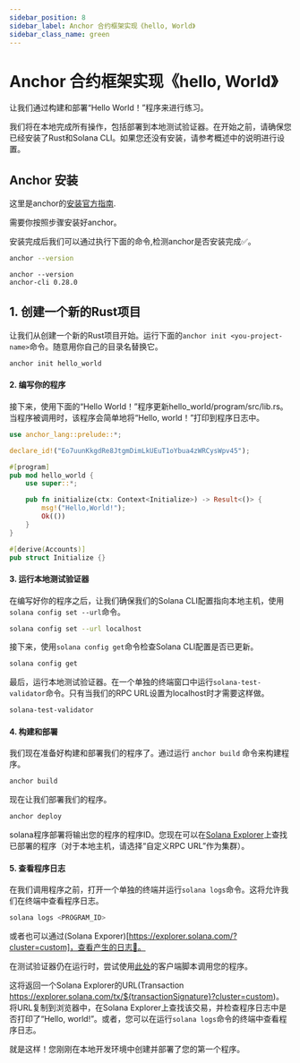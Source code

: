 ```yaml
---
sidebar_position: 8
sidebar_label: Anchor 合约框架实现《hello, World》
sidebar_class_name: green
---
```


# Anchor 合约框架实现《hello, World》

让我们通过构建和部署“Hello World！”程序来进行练习。

我们将在本地完成所有操作，包括部署到本地测试验证器。在开始之前，请确保您已经安装了Rust和Solana CLI。如果您还没有安装，请参考概述中的说明进行设置。

## Anchor 安装

这里是anchor的[安装官方指南](https://www.anchor-lang.com/docs/installation).

需要你按照步骤安装好anchor。

安装完成后我们可以通过执行下面的命令,检测anchor是否安装完成✅。

```bash
anchor --version
```

```
anchor --version
anchor-cli 0.28.0
```

## 1. 创建一个新的Rust项目

让我们从创建一个新的Rust项目开始。运行下面的`anchor init <you-project-name>`命令。随意用你自己的目录名替换它。

```bash
anchor init hello_world
```

#### 2. 编写你的程序

接下来，使用下面的“Hello World！”程序更新hello_world/program/src/lib.rs。当程序被调用时，该程序会简单地将“Hello, world！”打印到程序日志中。

```rust
use anchor_lang::prelude::*;

declare_id!("Eo7uunKkgdRe8JtgmDimLkUEuT1oYbua4zWRCysWpv45");

#[program]
pub mod hello_world {
    use super::*;

    pub fn initialize(ctx: Context<Initialize>) -> Result<()> {
        msg!("Hello,World!");
        Ok(())
    }
}

#[derive(Accounts)]
pub struct Initialize {}
```

#### 3. 运行本地测试验证器

在编写好你的程序之后，让我们确保我们的Solana CLI配置指向本地主机，使用`solana config set --url`命令。

```bash
solana config set --url localhost
```

接下来，使用`solana config get`命令检查Solana CLI配置是否已更新。

```bash
solana config get
```

最后，运行本地测试验证器。在一个单独的终端窗口中运行`solana-test-validator`命令。只有当我们的RPC URL设置为localhost时才需要这样做。

```bash
solana-test-validator
```

#### 4. 构建和部署

我们现在准备好构建和部署我们的程序了。通过运行 `anchor build` 命令来构建程序。

```bash
anchor build
```

现在让我们部署我们的程序。

```bash
anchor deploy
```

solana程序部署将输出您的程序的程序ID。您现在可以在[Solana Explorer](https://explorer.solana.com/?cluster=custom)上查找已部署的程序（对于本地主机，请选择“自定义RPC URL”作为集群）。


#### 5. 查看程序日志

在我们调用程序之前，打开一个单独的终端并运行`solana logs`命令。这将允许我们在终端中查看程序日志。

```bash
solana logs <PROGRAM_ID>
```

或者也可以通过(Solana Exporer)[https://explorer.solana.com/?cluster=custom]，查看产生的日志📔。

在测试验证器仍在运行时，尝试使用[此处](https://github.com/DaviRain-Su/all-in-one-solana/tree/main/code/contract/hello_world/app/hello-frontend)的客户端脚本调用您的程序。

这将返回一个Solana Explorer的URL(Transaction https://explorer.solana.com/tx/${transactionSignature}?cluster=custom)。将URL复制到浏览器中，在Solana Explorer上查找该交易，并检查程序日志中是否打印了“Hello, world!”。或者，您可以在运行`solana logs`命令的终端中查看程序日志。

就是这样！您刚刚在本地开发环境中创建并部署了您的第一个程序。
